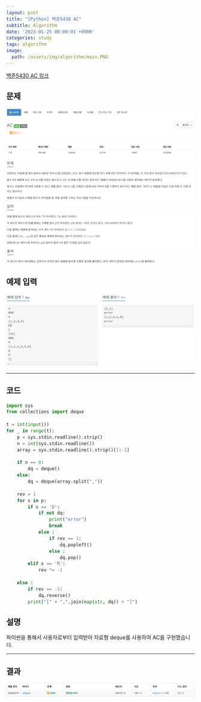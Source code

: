 ```yaml
---
layout: post
title: "[Python] 백준5430 AC"
subtitle: Algorithm
date: '2023-01-25 00:00:01 +0900'
categories: study
tags: algorithm
image:
  path: /assets/img/algorithm/main.PNG
---
```


[백준5430 AC 링크](https://www.acmicpc.net/problem/5430)

<!--more-->

## 문제
![문제](/assets/img/algorithm/230125/문제-AC.PNG)

## 예제 입력
![예제](/assets/img/algorithm/230125/예제-AC.PNG)

---

## 코드
```Python
import sys
from collections import deque

t = int(input())
for _ in range(t):
    p = sys.stdin.readline().strip()
    n = int(sys.stdin.readline())
    array = sys.stdin.readline().strip()[1:-1]
    
    if n == 0:
        dq = deque()
    else:
        dq = deque(array.split(","))

    rev = 1
    for s in p:
        if s == 'D':
            if not dq:
                print("error")
                break
            else :
                if rev == 1:
                    dq.popleft()
                else : 
                    dq.pop()
        elif s == 'R':
            rev *= -1

    else :
        if rev == -1:
            dq.reverse()
        print("[" + ",".join(map(str, dq)) + "]")
```
## 설명
파이썬을 통해서 사용자로부터 입력받아 자료형 deque를 사용하여 AC를 구현했습니다. <br>

---

## 결과
![결과](/assets/img/algorithm/230125/결과-AC.PNG)